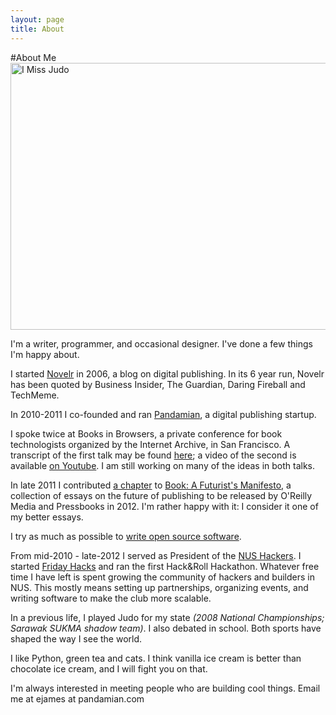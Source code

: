 ```yaml
---
layout: page
title: About 
---
```


#About Me
<img src="http://farm4.staticflickr.com/3162/3098073926_5e963bd790_z.jpg" width="640" height="427" alt="I Miss Judo">

I'm a writer, programmer, and occasional designer. I've done a few things I'm happy about.

I started [Novelr](http://www.novelr.com) in 2006, a blog on digital publishing. In its 6 year run, Novelr has been quoted by Business Insider, The Guardian, Daring Fireball and TechMeme. 

In 2010-2011 I co-founded and ran [Pandamian](http://pandamian.com), a digital publishing startup.

I spoke twice at Books in Browsers, a private conference for book technologists organized by the Internet Archive, in San Francisco. A transcript of the first talk may be found [here](http://www.novelr.com/2010/10/24/pandamian-a-publishing-support-layer); a video of the second is available [on Youtube](http://www.youtube.com/watch?v=mfsLORO7OAU). I am still working on many of the ideas in both talks.

In late 2011 I contributed [a chapter](http://book.pressbooks.com/chapter/web-literature-eli-james) to [Book: A Futurist's Manifesto](http://book.pressbooks.com/), a collection of essays on the future of publishing to be released by O'Reilly Media and Pressbooks in 2012. I'm rather happy with it: I consider it one of my better essays.

I try as much as possible to [write open source
software](https://github.com/ejamesc).

From mid-2010 - late-2012 I served as President of the [NUS Hackers](http://nushackers.org/). I started [Friday Hacks](http://nushackers.org/fridayhacks/) and ran the first Hack&Roll Hackathon. Whatever free time I have left is spent growing the community of hackers and builders in NUS. This mostly means setting up partnerships, organizing events, and writing software to make the club more scalable.

In a previous life, I played Judo for my state _(2008 National Championships; Sarawak SUKMA shadow team)_. I also debated in school. Both sports have shaped the way I see the world.

I like Python, green tea and cats. I think vanilla ice cream is better than chocolate ice cream, and I will fight you on that.

I'm always interested in meeting people who are building cool things. Email me at ejames at pandamian.com

